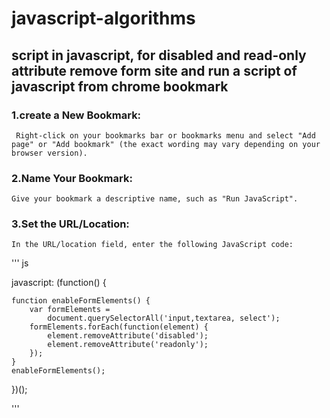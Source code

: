 # javascript-algorithms

##  script in javascript, for disabled and read-only attribute remove form site and run a script of javascript from chrome bookmark
  ### 1.create a New Bookmark:
 	 Right-click on your bookmarks bar or bookmarks menu and select "Add page" or "Add bookmark" (the exact wording may vary depending on your browser version).
  
  ### 2.Name Your Bookmark:
  	Give your bookmark a descriptive name, such as "Run JavaScript".
  
  ### 3.Set the URL/Location:
  	In the URL/location field, enter the following JavaScript code:

''' js

javascript: (function() {


	function enableFormElements() {
		var formElements =
			document.querySelectorAll('input,textarea, select');
		formElements.forEach(function(element) {
			element.removeAttribute('disabled');
			element.removeAttribute('readonly');
		});
	}
	enableFormElements();
	
	
})();

'''
